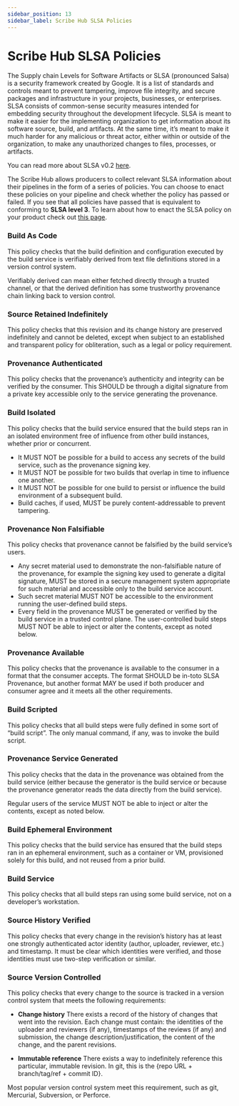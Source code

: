 ```yaml
---
sidebar_position: 13
sidebar_label: Scribe Hub SLSA Policies
---
```


# Scribe Hub SLSA Policies

The Supply chain Levels for Software Artifacts or SLSA (pronounced Salsa) is a security framework created by Google. It is a list of standards and controls meant to prevent tampering, improve file integrity, and secure packages and infrastructure in your projects, businesses, or enterprises. SLSA consists of common-sense security measures intended for embedding security throughout the development lifecycle. SLSA is meant to make it easier for the implementing organization to get information about its software source, build, and artifacts. At the same time, it’s meant to make it much harder for any malicious or threat actor, either within or outside of the organization, to make any unauthorized changes to files, processes, or artifacts.

You can read more about SLSA v0.2 [here](https://slsa.dev/provenance/v0.2 "SLSA Framework"). 

The Scribe Hub allows producers to collect relevant SLSA information about their pipelines in the form of a series of policies. You can choose to enact these policies on your pipeline and check whether the policy has passed or failed. If you see that all policies have passed that is equivalent to conforming to __SLSA level 3__. To learn about how to enact the SLSA policy on your product check out [this page](../docs/ci-integrations/github#connecting-scribeapp-to-your-organizational-github-account).

### Build As Code 
This policy checks that the build definition and configuration executed by the build service is verifiably derived from text file definitions stored in a version control system.

Verifiably derived can mean either fetched directly through a trusted channel, or that the derived definition has some trustworthy provenance chain linking back to version control.

### Source Retained Indefinitely
This policy checks that this revision and its change history are preserved indefinitely and cannot be deleted, except when subject to an established and transparent policy for obliteration, such as a legal or policy requirement.

### Provenance Authenticated
This policy checks that the provenance’s authenticity and integrity can be verified by the consumer. This SHOULD be through a digital signature from a private key accessible only to the service generating the provenance.

### Build Isolated
This policy checks that the build service ensured that the build steps ran in an isolated environment free of influence from other build instances, whether prior or concurrent.

* It MUST NOT be possible for a build to access any secrets of the build service, such as the provenance signing key.
* It MUST NOT be possible for two builds that overlap in time to influence one another.
* It MUST NOT be possible for one build to persist or influence the build environment of a subsequent build.
* Build caches, if used, MUST be purely content-addressable to prevent tampering.

### Provenance Non Falsifiable
This policy checks that provenance cannot be falsified by the build service’s users.

* Any secret material used to demonstrate the non-falsifiable nature of the provenance, for example the signing key used to generate a digital signature, MUST be stored in a secure management system appropriate for such material and accessible only to the build service account.
* Such secret material MUST NOT be accessible to the environment running the user-defined build steps.
* Every field in the provenance MUST be generated or verified by the build service in a trusted control plane. The user-controlled build steps MUST NOT be able to inject or alter the contents, except as noted below.

### Provenance Available
This policy checks that the provenance is available to the consumer in a format that the consumer accepts. The format SHOULD be in-toto SLSA Provenance, but another format MAY be used if both producer and consumer agree and it meets all the other requirements.

### Build Scripted
This policy checks that all build steps were fully defined in some sort of “build script”. The only manual command, if any, was to invoke the build script.

### Provenance Service Generated
This policy checks that the data in the provenance was obtained from the build service (either because the generator is the build service or because the provenance generator reads the data directly from the build service).

Regular users of the service MUST NOT be able to inject or alter the contents, except as noted below.

### Build Ephemeral Environment
This policy checks that the build service has ensured that the build steps ran in an ephemeral environment, such as a container or VM, provisioned solely for this build, and not reused from a prior build.

### Build Service
This policy checks that all build steps ran using some build service, not on a developer’s workstation.

### Source History Verified
This policy checks that every change in the revision’s history has at least one strongly authenticated actor identity (author, uploader, reviewer, etc.) and timestamp. It must be clear which identities were verified, and those identities must use two-step verification or similar. 

### Source Version Controlled
This policy checks that every change to the source is tracked in a version control system that meets the following requirements:

* __Change history__ There exists a record of the history of changes that went into the revision. Each change must contain: the identities of the uploader and reviewers (if any), timestamps of the reviews (if any) and submission, the change description/justification, the content of the change, and the parent revisions.

* __Immutable reference__ There exists a way to indefinitely reference this particular, immutable revision. In git, this is the {repo URL + branch/tag/ref + commit ID}.

Most popular version control system meet this requirement, such as git, Mercurial, Subversion, or Perforce.
